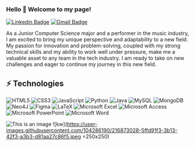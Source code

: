 ### Hello 👋 Welcome to my page!
[![Linkedin Badge](https://img.shields.io/badge/-KeunWoo-blue?style=flat-square&logo=Linkedin&logoColor=white&link=https://www.linkedin.com/in/keunwoo-song-53770a238/)](https://www.linkedin.com/in/keunwoo-song-53770a238/)
[![Gmail Badge](https://img.shields.io/badge/-Gmail-c14438?style=flat-square&logo=Gmail&logoColor=white&link=mailto:ks3651@columbia.edu)](ks3651@columbia.edu)

As a Junior Computer Science major and a performer in the music industry, I am excited to bring my unique perspective and adaptability to a new field. My passion for innovation and problem-solving, coupled with my strong technical skills and my ability to work well under pressure, make me a valuable asset to any team in the tech industry. I am ready to take on new challenges and eager to continue my journey in this new field.

## ⚡ Technologies

![HTML5](https://img.shields.io/badge/html5-%23E34F26.svg?style=for-the-badge&logo=html5&logoColor=white)
![CSS3](https://img.shields.io/badge/css3-%231572B6.svg?style=for-the-badge&logo=css3&logoColor=white)
![JavaScript](https://img.shields.io/badge/javascript-%23323330.svg?style=for-the-badge&logo=javascript&logoColor=%23F7DF1E)
![Python](https://img.shields.io/badge/python-3670A0?style=for-the-badge&logo=python&logoColor=ffdd54)
![Java](https://img.shields.io/badge/java-%23ED8B00.svg?style=for-the-badge&logo=java&logoColor=white)
![MySQL](https://img.shields.io/badge/mysql-%2300f.svg?style=for-the-badge&logo=mysql&logoColor=white)
![MongoDB](https://img.shields.io/badge/MongoDB-%234ea94b.svg?style=for-the-badge&logo=mongodb&logoColor=white)
![Neo4J](https://img.shields.io/badge/Neo4j-008CC1?style=for-the-badge&logo=neo4j&logoColor=white)
![Figma](https://img.shields.io/badge/figma-%23F24E1E.svg?style=for-the-badge&logo=figma&logoColor=white)
![LaTeX](https://img.shields.io/badge/latex-%23008080.svg?style=for-the-badge&logo=latex&logoColor=white)
![Microsoft Excel](https://img.shields.io/badge/Microsoft_Excel-217346?style=for-the-badge&logo=microsoft-excel&logoColor=white)
![Microsoft Access](https://img.shields.io/badge/Microsoft_Access-A4373A?style=for-the-badge&logo=microsoft-access&logoColor=white)
![Microsoft PowerPoint](https://img.shields.io/badge/Microsoft_PowerPoint-B7472A?style=for-the-badge&logo=microsoft-powerpoint&logoColor=white)
![Microsoft Word](https://img.shields.io/badge/Microsoft_Word-2B579A?style=for-the-badge&logo=microsoft-word&logoColor=white)

![This is an image](https://cdnb.artstation.com/p/assets/images/images/020/179/209/large/anastasiya-osichkina-leblancrgb-color-fin2.jpg?1566730414)
![kw](https://user-images.githubusercontent.com/104286190/216873028-5ffd91f3-3b13-42f3-a3b3-d81aa27c86f5.jpeg =250x250)


<!--
**kw9212/kw9212** is a ✨ _special_ ✨ repository because its `README.md` (this file) appears on your GitHub profile.

Here are some ideas to get you started:

- 🔭 I’m currently working on ...
- 🌱 I’m currently learning ...
- 👯 I’m looking to collaborate on ...
- 🤔 I’m looking for help with ...
- 💬 Ask me about ...
- 📫 How to reach me: ...
- 😄 Pronouns: ...
- ⚡ Fun fact: ...
-->
